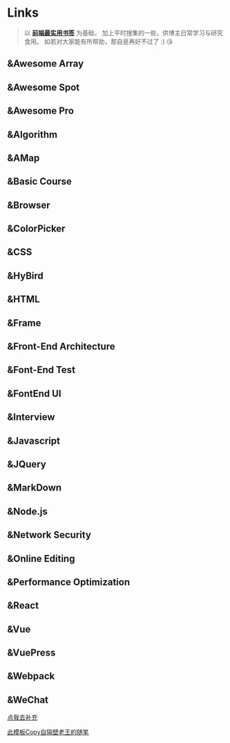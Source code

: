 # Links #
>以 **[前端最实用书签](https://segmentfault.com/a/1190000016420985)** 为基础，
 加上平时搜集的一些，供博主日常学习与研究食用。
 如若对大家能有所帮助，那自是再好不过了 :) 😘

## &Awesome Array ##
<LinkRow :list="[
    {
              title: '代码习惯',
              icon: '/img/links/default.png',
              des: '工程师代码书写习惯',
              links: 'http://alloyteam.github.io/CodeGuide/'
    }, {
              title: '前端里',
              icon: '/img/links/default.png',
              des: '默认',
              links: 'http://www.yyyweb.com/'
    }, {
              title: '前端人的俱乐部',
              icon: '/img/links/default.png',
              des: '默认',
              links: 'http://f2er.club/'
    }, {
              title: '开发资源',
              icon: '/img/links/default.png',
              des: '默认',
              links: 'https://www.css88.com/'
    }, {
              title: '前端汇总文章',
              icon: '/img/links/default.png',
              des: '默认',
              links: 'https://zhuanlan.zhihu.com/p/22229868'
    }, {
              title: '前端最实用书签',
              icon: '/img/links/default.png',
              des: '默认',
              links: 'https://segmentfault.com/a/1190000016420985'
    }, {
              title: 'awesome-bookmarks',
              icon: '/img/links/default.png',
              des: '默认',
              links: 'https://panjiachen.github.io/awesome-bookmarks/'
    },{
              title: '学习资源分享清单',
              icon: '/img/links/default.png',
              des: '默认',
              links: 'https://segmentfault.com/a/1190000000416914'
    }, {
              title: '程序员收藏夹',
              icon: '/img/links/default.png',
              des: '一个程序员6年的浏览器收藏夹',
              links: 'https://blog.csdn.net/luoweifu/article/details/78174229'
    },{
              title: 'H5前端资料集',
              icon: '/img/links/default.png',
              des: '2018最全H5前端资料集',
              links: 'https://segmentfault.com/a/1190000016817904'
    },{
              title: 'github前端项目',
              icon: '/img/links/default.png',
              des: 'github上值得关注的前端项目',
              links: 'https://segmentfault.com/a/1190000002804472'
    },
]"></LinkRow>
## &Awesome Spot ##
<LinkRow :list="[
    {
          title: 'Inspiration',
          icon: '/img/links/default.png',
          des: '默认',
          links: 'http://web.uedna.com/'
    },   {
           title: 'Awwwards',
           icon: '/img/links/default.png',
           des: '默认',
           links: 'https://www.awwwards.com/'
    },   {
           title: '百度统计',
           icon: '/img/links/default.png',
           des: '默认',
           links: 'https://tongji.baidu.com/web/welcome/login'
    },   {
           title: '腾讯分析',
           icon: '/img/links/default.png',
           des: '默认',
           links: 'http://v2.ta.qq.com/summary/index?sId=7835836#!1-0'
    }, {
           title: 'Taobao FED',
           icon: '/img/links/default.png',
           des: '默认',
           links: 'http://taobaofed.org/'
     }, {
           title: '腾讯CDC',
           icon: '/img/links/default.png',
           des: '默认',
           links: 'https://cdc.tencent.com/'
    },{
           title: 'JDC',
           icon: '/img/links/default.png',
           des: '京东设计中心',
           links: 'http://jdc.jd.com/'
    }, {
           title: 'IXDC',
           icon: '/img/links/default.png',
           des: '国际体验设计协会',
           links: 'https://ixdc.org/'
    },{
           title: 'TGideas',
           icon: '/img/links/default.png',
           des: '腾讯互动娱乐创意设计团队',
           links: 'https://tgideas.qq.com/'
    },{
           title: 'ISUX',
           icon: '/img/links/default.png',
           des: 'Tencent ISUX Design',
           links: 'https://isux.tencent.com/'
    },{
           title: 'UXC',
           icon: '/img/links/default.png',
           des: '百度用户体验中心',
           links: 'http://uxc.baidu.com/'
    },{
           title: 'Aliued',
           icon: '/img/links/default.png',
           des: '阿里巴巴用户体验设计部',
           links: 'http://www.aliued.cn/'
    },{
           title: 'ChangYou VC',
           icon: '/img/links/default.png',
           des: '畅游视觉设计中心',
           links: 'http://vc.changyou.com/'
    },{
           title: 'UISDC',
           icon: '/img/links/default.png',
           des: '优设',
           links: 'http://www.uisdc.com/'
    },{
           title: 'UI中国',
           icon: '/img/links/default.png',
           des: '专业用户体验设计平台',
           links: 'https://www.ui.cn/'
    },{
           title: 'AlloyTeam',
           icon: '/img/links/default.png',
           des: '腾讯全端 AlloyTeam 团队',
           links: 'http://www.alloyteam.com/'
    },{
           title: 'Aotu',
           icon: '/img/links/default.png',
           des: '凹凸实验室',
           links: 'https://aotu.io/'
    }
]"></LinkRow>
## &Awesome Pro ##
<LinkRow :list="[
    {
        title: 'geparties',
        icon: '/img/links/default.png',
        des: '不可描述',
        links: 'https://www.creativeedgeparties.com/'
    },{
        title: 'graphicnovel',
        icon: '/img/links/default.png',
        des: '不可描述',
        links: 'http://graphicnovel-hybrid4.peugeot.com/start.html'
    },{
        title: 'activetheory',
        icon: '/img/links/default.png',
        des: '不可描述',
        links: 'https://activetheory.net/work'
    },{
        title: '50-jahre-hitparade',
        icon: '/img/links/default.png',
        des: '不可描述',
        links: 'https://50-jahre-hitparade.ch/'
    },{
        title: 'endfamilyfire',
        icon: '/img/links/default.png',
        des: '不可描述',
        links: 'https://www.endfamilyfire.org/'
    },{
        title: 'igoodi',
        icon: '/img/links/default.png',
        des: '不可描述',
        links: 'https://www.igoodi.eu/home'
    },{
        title: 'epicurrence',
        icon: '/img/links/default.png',
        des: '不可描述',
        links: 'https://www.epicurrence.com/'
    },{
        title: 'movingbrands',
        icon: '/img/links/default.png',
        des: '不可描述',
        links: 'https://www.movingbrands.com/'
    },{
        title: 'bellevoye',
        icon: '/img/links/default.png',
        des: '不可描述',
        links: 'http://bellevoye.fr/en'
    }
]"></LinkRow>
## &Algorithm ##
<LinkRow :list="[
    {
        title: '加密算法',
        icon: '/img/links/default.png',
        des: '不可描述',
        links: 'https://juejin.im/post/5b48b0d7e51d4519962ea383'
    }, {
        title: '简单算法',
        icon: '/img/links/default.png',
        des: '不可描述',
        links: 'https://segmentfault.com/a/1190000016331021'
    }, {
        title: '查找算法',
        icon: '/img/links/default.png',
        des: '不可描述',
        links: 'https://segmentfault.com/a/1190000017877086'
    }
]"></LinkRow>
## &AMap ##
<LinkRow :list="[
    {
        title: '高德JS的API',
        icon: '/img/links/default.png',
        des: '高德JS的API',
        links: 'https://lbs.amap.com/api/javascript-api/example/mouse-operate-map/mouse-draw-overlayers'
    },     {
        title: '参考手册',
        icon: '/img/links/default.png',
        des: '高德功能参考手册',
        links: 'https://lbs.amap.com/api/javascript-api/reference/search#m_AMap.PlaceSearch'
    }
]"></LinkRow>
## &Basic Course ##
<LinkRow :list="[
    {
        title: 'Runoob',
        icon: '/img/links/default.png',
        des: '菜鸟教程',
        links: 'http://www.runoob.com/'
    }, {
        title: 'W3CSchool',
        icon: '/img/links/default.png',
        des: '不可描述',
        links: 'http://www.w3school.com.cn/index.html'
    },  {
        title: 'PHP中文网',
        icon: '/img/links/default.png',
        des: '不可描述',
        links: 'http://www.php.cn/'
    },  {
        title: 'Pyhton笔记',
        icon: '/img/links/default.png',
        des: '不可描述',
        links: 'https://nbviewer.jupyter.org/github/lijin-THU/notes-python/blob/master/index.ipynb#'
    },  {
        title: 'Git教程',
        icon: '/img/links/default.png',
        des: '廖雪峰的Git教程',
        links: 'https://www.liaoxuefeng.com/wiki/0013739516305929606dd18361248578c67b8067c8c017b000'
    }, {
        title: 'H5调试工具',
        icon: '/img/links/default.png',
        des: 'H5的5种调试工具',
        links: 'https://juejin.im/post/5b72e1f66fb9a009d018fb94'
    }, {
        title: 'VSCode',
        icon: '/img/links/default.png',
        des: '常用快捷键',
        links: 'https://segmentfault.com/a/1190000009396435'
    },{
        title: 'console',
        icon: '/img/links/default.png',
        des: 'console.log的拓展',
        links: 'https://segmentfault.com/a/1190000012957199'
    },  {
        title: '优优教程网',
        icon: '/img/links/default.png',
        des: '设计教程',
        links: 'https://uiiiuiii.com/'
    },  {
        title: 'Clipboard',
        icon: '/img/links/default.png',
        des: 'Clipboard.API',
        links: 'https://w3c.github.io/clipboard-apis/'
    },{
        title: 'Axios-API',
        icon: '/img/links/default.png',
        des: 'Axios-API',
        links: 'https://www.kancloud.cn/yunye/axios/234845/'
    }
]"></LinkRow>
## &Browser ##
<LinkRow :list="[
    {
        title: '多进程到JS单线程',
        icon: '/img/links/default.png',
        des: '多进程到JS单线程',
        links: 'https://segmentfault.com/a/1190000012925872'
    },    {
        title: 'chrome扩展',
        icon: '/img/links/default.png',
        des: 'chrome扩展应用开发',
        links: 'https://segmentfault.com/a/1190000009090857'
    }
]"></LinkRow>
## &ColorPicker ##
<LinkRow :list="[
    {
        title: 'webgradients',
        icon: '/img/links/default.png',
        des: '渐变色',
        links: 'https://webgradients.com/'
    },  {
        title: 'uigradients',
        icon: '/img/links/default.png',
        des: '渐变色',
        links: 'https://uigradients.com/#Summer'
    },{
        title: 'RGB颜色',
        icon: '/img/links/default.png',
        des: 'RGB转十六进制',
        links: 'https://www.sioe.cn/yingyong/yanse-rgb-16/'
    }
]"></LinkRow>
## &CSS ##
<LinkRow :list="[
    {
        title: 'CSS速查总表1',
        icon: '/img/links/default.png',
        des: '作者-Shifone',
        links: 'http://css.cuishifeng.cn/'
    },  {
        title: 'CSS速查总表2',
        icon: '/img/links/default.png',
        des: '@愚人码头',
        links: 'http://css.doyoe.com/r'
    }, {
        title: 'CSS速查总表3',
        icon: '/img/links/default.png',
        des: '@doyoe',
        links: 'http://css.doyoe.com/'
    }, {
        title: 'CSS速查总表4',
        icon: '/img/links/default.png',
        des: '不可描述',
        links: 'http://phpstudy.php.cn/css3/'
    }, {
        title: 'Flex',
        icon: '/img/links/default.png',
        des: '布局教程',
        links: 'https://www.runoob.com/w3cnote/flex-grammar.html'
    }
]"></LinkRow>
## &HyBird ##
<LinkRow :list="[
    {
        title: 'HyBrid通讯',
        icon: '/img/links/default.png',
        des: '不可描述',
        links: 'https://www.cnblogs.com/zhanganju/p/5459008.html'
    },  {
        title: 'JSBridge',
        icon: '/img/links/default.png',
        des: 'JSBridge实现原理',
        links: 'http://www.cnblogs.com/dailc/p/5931328.html'
    },  {
        title: 'H5适配',
        icon: '/img/links/default.png',
        des: '不可描述',
        links: 'https://segmentfault.com/a/1190000014309664'
    },  {
        title: 'H5问题1',
        icon: '/img/links/default.png',
        des: '不可描述',
        links: 'https://www.jianshu.com/p/39d2028a65d2'
    },  {
        title: 'H5问题2',
        icon: '/img/links/default.png',
        des: '不可描述',
        links: 'http://www.open-open.com/lib/view/open1449325854077.html'
    }, {
        title: 'H5问题3',
        icon: '/img/links/default.png',
        des: '不可描述',
        links: 'https://segmentfault.com/a/1190000015178877'
    },
]"></LinkRow>
## &HTML ##
<LinkRow :list="[
    {
        title: 'HTML5',
        icon: '/img/links/default.png',
        des: '最新规范',
        links: 'https://www.w3.org/TR/html5/'
    },
]"></LinkRow>
## &Frame ##
<LinkRow :list="[
    {
        title: 'express',
        icon: '/img/links/default.png',
        des: '不可描述',
        links: 'http://www.expressjs.com.cn/'
    },  {
        title: 'koa',
        icon: '/img/links/default.png',
        des: '不可描述',
        links: 'https://koa.bootcss.com/#application'
    },  {
        title: 'mongobDB',
        icon: '/img/links/default.png',
        des: '不可描述',
        links: 'https://www.mongodb.com/'
    },  {
        title: 'egg',
        icon: '/img/links/default.png',
        des: '不可描述',
        links: 'https://eggjs.org/'
    }
]"></LinkRow>
## &Front-End Architecture ##
<LinkRow :list="[
    {
        title: '大型网站技术架构1',
        icon: '/img/links/default.png',
        des: '不可描述',
        links: 'https://segmentfault.com/a/1190000007390358'
    }, {
        title: '大型网站技术架构2',
        icon: '/img/links/default.png',
        des: '不可描述',
        links: 'https://segmentfault.com/a/1190000007409203'
    }
]"></LinkRow>
## &Font-End Test ##
<LinkRow :list="[
    {
        title: '前端测试',
        icon: '/img/links/default.png',
        des: '浅谈前端测试',
        links: 'https://segmentfault.com/a/1190000015436897'
    }, {
        title: 'Vue单元测试',
        icon: '/img/links/default.png',
        des: 'Vue单元测试',
        links: 'https://segmentfault.com/a/1190000014112447'
    }, {
        title: 'Jest',
        icon: '/img/links/default.png',
        des: 'Jest vs. Mocha: Why Jest Wins',
        links: 'https://andrew.codes/jest-vs-mocha-why-jest-wins/'
    }
]"></LinkRow>
##  &FontEnd UI ##
<LinkRow :list="[
    {
        title: 'UI大全',
        icon: '/img/links/default.png',
        des: '不可描述',
        links: 'https://blog.csdn.net/m0_37499059/article/details/80519211'
    },  {
        title: '前端UI框架集合',
        icon: '/img/links/default.png',
        des: '32+',
        links: 'https://segmentfault.com/a/1190000007699297'
    },  {
        title: 'pure.css',
        icon: '/img/links/default.png',
        des: '不可描述',
        links: 'https://purecss.io/'
    },  {
        title: 'Bootstrap',
        icon: '/img/links/default.png',
        des: 'v3 中文文档',
        links: 'https://v3.bootcss.com/getting-started/'
    },  {
        title: 'Bootstrap Button',
        icon: '/img/links/default.png',
        des: 'Bootstrap Button Generator',
        links: 'http://blog.koalite.com/bbg/'
    },  {
        title: 'Ant Design of React ',
        icon: '/img/links/default.png',
        des: '不可描述',
        links: 'https://ant.design/docs/react/introduce-cn'
    },  {
        title: 'Ant Design of Vue',
        icon: '/img/links/default.png',
        des: '不可描述',
        links: 'https://vuecomponent.github.io/ant-design-vue/docs/vue/introduce-cn/'
    },  {
        title: 'Ant Design of Mobile',
        icon: '/img/links/default.png',
        des: '不可描述',
        links: 'https://mobile.ant.design/docs/react/introduce-cn'
    },  {
        title: 'iView',
        icon: '/img/links/default.png',
        des: '不可描述',
        links: 'https://www.iviewui.com/components/layout'
    },  {
        title: 'iview-admin',
        icon: '/img/links/default.png',
        des: '不可描述',
        links: 'https://admin.iviewui.com/home'
    },  {
        title: 'iview-admin-doc',
        icon: '/img/links/default.png',
        des: '不可描述',
        links: 'https://lison16.github.io/iview-admin-doc/#/'
    },  {
        title: 'Element-Vue',
        icon: '/img/links/default.png',
        des: '不可描述',
        links: 'http://element.eleme.io/#/zh-CN'
    },  {
        title: 'Element-Angular',
        icon: '/img/links/default.png',
        des: '不可描述',
        links: 'https://element-angular.faas.ele.me/guide/install'
    },  {
        title: 'element-admin-api',
        icon: '/img/links/default.png',
        des: 'vue-element-admin-api',
        links: 'https://panjiachen.gitee.io/vue-element-admin-site/zh/'
    },  {
        title: 'layer API ',
        icon: '/img/links/default.png',
        des: '不可描述',
        links: 'http://layer.layui.com/api.html#layer.photos'
    },  {
        title: 'layui文档',
        icon: '/img/links/default.png',
        des: 'layui开发使用文档',
        links: 'http://www.layui.com/doc/'
    },  {
        title: 'layer弹出层',
        icon: '/img/links/default.png',
        des: 'layer官方演示与讲解',
        links: 'http://layer.layui.com/'
    },  {
        title: 'Win10-UI',
        icon: '/img/links/default.png',
        des: '不可描述',
        links: 'http://win10ui.yuri2.cn/'
    },  {
        title: 'WIN10-UI-Demo',
        icon: '/img/links/default.png',
        des: '不可描述',
        links: 'http://win10ui.yuri2.cn/src/demo.php'
    },  {
        title: 'Win10 -Vue',
        icon: '/img/links/default.png',
        des: '不可描述',
        links: 'https://github.com/jntoo/vue-win10'
    },  {
        title: 'Amaze UI',
        icon: '/img/links/default.png',
        des: '不可描述',
        links: 'http://amazeui.org/'
    },  {
        title: 'MUDI',
        icon: '/img/links/default.png',
        des: '不可描述',
        links: 'https://www.mdui.org/'
    },  {
        title: 'UIkit',
        icon: '/img/links/default.png',
        des: '不可描述',
        links: 'https://getuikit.com/docs/introduction'
    },{
        title: 'Semantic UI',
        icon: '/img/links/default.png',
        des: '不可描述',
        links: 'https://semantic-ui.com/'
    },{
        title: 'Zent',
        icon: '/img/links/default.png',
        des: '不可描述',
        links: 'https://youzan.github.io/zent/zh/guides/install'
    },{
        title: 'EasyUI',
        icon: '/img/links/default.png',
        des: '不可描述',
        links: 'http://www.jeasyui.net/'
    },{
        title: 'Plane UI',
        icon: '/img/links/default.png',
        des: '不可描述',
        links: 'https://pandao.github.io/planeui/'
    },{
        title: 'ZUI',
        icon: '/img/links/default.png',
        des: '不可描述',
        links: 'http://zui.sexy/#/'
    },{
        title: 'AdminLTE',
        icon: '/img/links/default.png',
        des: '不可描述',
        links: 'http://adminlte.la998.com/documentation/index.html'
    },{
        title: 'bootcss',
        icon: '/img/links/default.png',
        des: '不可描述',
        links: 'http://www.bootcss.com/p/buttons/'
    },
]"></LinkRow>
## &Interview ##
<LinkRow :list="[
    {
         title: '面试图谱',
         icon: '/img/links/default.png',
         des: '不可描述',
         links: 'https://yuchengkai.cn/docs/frontend/'
    },   {
         title: 'Vue面试题总结',
         icon: '/img/links/default.png',
         des: '98道经典Vue面试题总结',
         links: 'https://segmentfault.com/a/1190000016351284'
    }, {
         title: '面试的信心',
         icon: '/img/links/default.png',
         des: '面试的信心来源于过硬的基础',
         links: 'https://segmentfault.com/a/1190000013331105'
    } ,{
         title: '通过阿里社招',
         icon: '/img/links/default.png',
         des: '半年准备通过阿里社招',
         links: 'https://segmentfault.com/a/1190000013129650'
    } ,{
         title: '面试分享2018',
         icon: '/img/links/default.png',
         des: '2018阿里前端面试总结',
         links: 'https://segmentfault.com/a/1190000013508719'
    } ,{
         title: '前端实习生',
         icon: '/img/links/default.png',
         des: 'BAT要的是什么样的前端实习生',
         links: 'https://segmentfault.com/a/1190000013851657'
    },{
         title: 'URL与前端',
         icon: '/img/links/default.png',
         des: '从输入URL到页面加载的过程',
         links: 'http://www.dailichun.com/2018/03/12/whenyouenteraurl.html'
    }
]"></LinkRow>
## &Javascript ##
<LinkRow :list="[
    {
        title: 'ES5',
        icon: '/img/links/default.png',
        des: '不可描述',
        links: 'http://lzw.me/pages/ecmascript/#50'
    }, {
        title: 'ES6',
        icon: '/img/links/default.png',
        des: '不可描述',
        links: 'http://es6.ruanyifeng.com/'
    }, {
        title: 'NojQuery',
        icon: '/img/links/default.png',
        des: 'You Dont Need jQuery',
        links: 'https://github.com/nefe/You-Dont-Need-jQuery/blob/master/README.zh-CN.md'
    }
]"></LinkRow>
## &JQuery ##
<LinkRow :list="[
    {
        title: 'jQuery-API',
        icon: '/img/links/default.png',
        des: 'Shifone',
        links: 'http://www.css88.com/jqapi-1.9/'
    }, {
        title: 'jQuery-API2',
        icon: '/img/links/default.png',
        des: '@愚人码头',
        links: 'http://jquery.cuishifeng.cn/'
    },
]"></LinkRow>
## &MarkDown ##
<LinkRow :list="[
    {
         title: 'MdEditor',
         icon: '/img/links/default.png',
         des: 'Markdown在线编辑器',
         links: 'http://www.mdeditor.com/'
    },   {
         title: 'StackEdit',
         icon: '/img/links/default.png',
         des: 'Markdown在线编辑器',
         links: 'https://stackedit.io/app#'
    }, {
         title: 'xiaojianjian',
         icon: '/img/links/default.png',
         des: '免费CDN图床',
         links: 'https://pic.xiaojianjian.net/'
    }
]"></LinkRow>
## &Node.js ##
<LinkRow :list="[
    {
        title: 'npm配置镜像',
        icon: '/img/links/default.png',
        des: 'npm配置镜像,设置代理',
        links: 'https://blog.csdn.net/h416756139/article/details/50791188'
    },{
        title: 'node学习笔记',
        icon: '/img/links/default.png',
        des: '学习笔记',
        links: 'https://segmentfault.com/a/1190000015192313'
    }, {
        title: 'node设计模式',
        icon: '/img/links/default.png',
        des: '设计模式描述',
        links: 'https://segmentfault.com/a/1190000012660403'
    },
]"></LinkRow>
## &Network Security ##
<LinkRow :list="[
    {
         title: '安全性能优化',
         icon: '/img/links/default.png',
         des: '前端安全、性能优化',
         links: 'https://segmentfault.com/a/1190000015275832'
    },   {
         title: '安全满分网站',
         icon: '/img/links/default.png',
         des: '如何打造一个安全满分网站',
         links: 'https://segmentfault.com/a/1190000012067696#articleHeader10'
    },
]"></LinkRow>
## &Online Editing ##
<LinkRow :list="[
    {
         title: 'Scrimba',
         icon: '/img/links/default.png',
         des: '不可描述',
         links: 'https://scrimba.com/'
    },   {
         title: 'JSFiddle',
         icon: '/img/links/default.png',
         des: '不可描述',
         links: 'https://jsfiddle.net/'
    }, {
         title: '菜鸟工具',
         icon: '/img/links/default.png',
         des: '不可描述',
         links: 'https://c.runoob.com/front-end/61'
    }
]"></LinkRow>
## &Performance Optimization ##
<LinkRow :list="[
    {
        title: '全满分网站',
        icon: '/img/links/default.png',
        des: '如何打造一个全满分网站',
        links: 'https://segmentfault.com/a/1190000011867361'
    },{
        title: '高性能JavaScript',
        icon: '/img/links/default.png',
        des: '高性能JavaScript整理总结',
        links: 'https://segmentfault.com/a/1190000013963213'
    },  {
        title: '深拷贝性能',
        icon: '/img/links/default.png',
        des: 'JavaScript 深拷贝性能分析',
        links: 'https://segmentfault.com/a/1190000013107871'
    },{
        title: 'H5性能优化实战',
        icon: '/img/links/default.png',
        des: '淘宝新势力周H5性能优化实战',
        links: 'https://segmentfault.com/a/1190000014359615'
    },{
        title: 'H5首屏秒开',
        icon: '/img/links/default.png',
        des: 'H5首屏秒开方案探讨',
        links: 'https://mp.weixin.qq.com/s/ye1CeIjlfs9VSUab3gQI5g'
    }
]"></LinkRow>
## &React ##
<LinkRow :list="[
    {
        title: 'React',
        icon: '/img/links/default.png',
        des: 'React 中文网',
        links: 'https://doc.react-china.org/'
    },   {
        title: 'React-github版',
        icon: '/img/links/default.png',
        des: 'github版',
        links: 'https://discountry.github.io/react/'
    },   {
        title: 'React入门',
        icon: '/img/links/default.png',
        des: '阮一峰的网络日志',
        links: 'http://www.ruanyifeng.com/blog/2015/03/react.html'
    },   {
        title: 'React开发中文手册',
        icon: '/img/links/default.png',
        des: 'React开发中文手册PDF',
        links: 'http://wiki.jikexueyuan.com/project/react/'
    },   {
        title: 'React 中文手册',
        icon: '/img/links/default.png',
        des: '不可描述',
        links: 'http://www.css88.com/react/'
    },   {
        title: '学习路线图',
        icon: '/img/links/default.png',
        des: '不可描述',
        links: 'https://zhuanlan.zhihu.com/p/39744174'
    },   {
        title: 'redux学习',
        icon: '/img/links/default.png',
        des: 'redux+react-redux学习',
        links: 'https://segmentfault.com/a/1190000012976767'
    },   {
        title: '类型检测',
        icon: '/img/links/default.png',
        des: '使用PropTypes进行类型检测',
        links: 'https://segmentfault.com/a/1190000007814801'
    },   {
        title: '组件分离解密',
        icon: '/img/links/default.png',
        des: '容器组件和展示组件相分离解密',
        links: 'https://segmentfault.com/a/1190000006845396'
    },   {
        title: 'create-react',
        icon: '/img/links/default.png',
        des: 'create-react-app源码',
        links: 'https://segmentfault.com/a/1190000012952498'
    },   {
        title: 'React vs Vue',
        icon: '/img/links/default.png',
        des: '不可描述',
        links: 'https://segmentfault.com/a/1190000009268926'
    }
]"></LinkRow>
## &Vue ##
<LinkRow :list="[
    {
        title: 'Vue.js',
        icon: '/img/links/default.png',
        des: 'Vue 中文文档',
        links: 'https://cn.vuejs.org/v2/guide/'
    },{
        title: 'Vue Router',
        icon: '/img/links/default.png',
        des: 'Vue Router 中文文档',
        links: 'https://router.vuejs.org/zh/'
    },{
         title: 'Vue CLI 3',
         icon: '/img/links/default.png',
         des: 'Vue CLI 3 中文文档',
         links: 'https://cli.vuejs.org/config/#pages'
    },{
        title: 'Vue 社区',
         icon: '/img/links/default.png',
         des: 'Vue.js专业中文社区',
         inks: 'https://www.vue-js.com/'
    },{
        title: 'Vue 汇总',
        icon: '/img/links/default.png',
        des: '常用开源项目汇总',
        links: 'https://www.cnblogs.com/zwp06/p/8465722.html'
    },  {
        title: 'vue API教程',
        icon: '/img/links/default.png',
        des: '不可描述',
        links: 'https://segmentfault.com/a/1190000012692321'
    },{
        title: 'vuex入门教程',
        icon: '/img/links/default.png',
        des: 'vuex入门教程和思考',
        links: 'https://segmentfault.com/a/1190000008861913'
    },{
        title: 'Vuex-Store',
        icon: '/img/links/default.png',
        des: 'Store的模块化拆分实践',
        links: 'https://segmentfault.com/a/1190000007667542'
    },{
        title: 'vue-router',
        icon: '/img/links/default.png',
        des: 'vue-router入门教程和总结',
        links: 'https://segmentfault.com/a/1190000009651628'
    },{
        title: '生命周期',
        icon: '/img/links/default.png',
        des: 'vue生命周期理解',
        links: 'https://segmentfault.com/a/1190000008010666'
    },{
        title: '路由钩子',
        icon: '/img/links/default.png',
        des: 'vue路由钩子',
        links: 'https://juejin.im/post/5b41bdef6fb9a04fe63765f1'
    },{
        title: 'vue项目实战',
        icon: '/img/links/default.png',
        des: '花裤衩vue项目实战',
        links: 'https://segmentfault.com/a/1190000009275424'
    },{
        title: '多页面项目',
        icon: '/img/links/default.png',
        des: 'vue多页面项目',
        links: 'https://github.com/yaoyao1987/vue-cli-multipage'
    },{
        title: '解决SEO',
        icon: '/img/links/default.png',
        des: '使用node+vue.js解决SEO',
        links: 'https://segmentfault.com/a/1190000004372736'
    },{
        title: 'SSR',
        icon: '/img/links/default.png',
        des: 'vue基于nuxt的 SSR',
        links: 'https://segmentfault.com/a/1190000007933349'
    },{
        title: 'Vue全家桶',
        icon: '/img/links/default.png',
        des: 'Vue全家桶TypeScript使用总结',
        links: 'https://segmentfault.com/a/1190000013462418'
    },{
        title: 'token',
        icon: '/img/links/default.png',
        des: 'VueJS+KOA2登录注册',
        links: 'https://segmentfault.com/a/1190000009381161'
    },{
        title: '第三方登录',
        icon: '/img/links/default.png',
        des: '前端QQ.微信,微博登录',
        links: 'https://www.cnblogs.com/v-weiwang/p/5732423.html'
    },{
        title: 'vue-cli-webpack',
        icon: '/img/links/default.png',
        des: 'cli中一些webpack的配置总结',
        links: 'https://segmentfault.com/a/1190000013648542'
    },{
        title: '双向绑定MVVM',
        icon: '/img/links/default.png',
        des: 'vue双向绑定MVVM原理',
        links: 'https://segmentfault.com/a/1190000006599500'
    },{
        title: 'vue源码解析',
        icon: '/img/links/default.png',
        des: 'vue源码解析',
        links: 'http://hcysun.me/vue-design/art/'
    },{
        title: 'defineProperty',
        icon: '/img/links/default.png',
        des: '理解defineProperty的作用',
        links: 'https://segmentfault.com/a/1190000007434923'
    },{
        title: 'Computed',
        icon: '/img/links/default.png',
        des: '理解Vue Computed计算属性',
        links: 'https://segmentfault.com/a/1190000010408657'
    },{
        title: 'Vue.use',
        icon: '/img/links/default.png',
        des: '浅谈Vue.use',
        links: 'https://segmentfault.com/a/1190000012296163'
    },{
        title: 'Axios',
        icon: '/img/links/default.png',
        des: 'axios源码阅读与分析',
        links: 'https://segmentfault.com/a/1190000015747143'
    },{
        title: 'vue的5招操作',
        icon: '/img/links/default.png',
        des: 'vue的5招操作',
        links: 'https://segmentfault.com/a/1190000014085613'
    },{
        title: '异步组件',
        icon: '/img/links/default.png',
        des: 'vue异步组件',
        links: 'https://segmentfault.com/a/1190000012138052'
    },{
        title: '部署到服务器',
        icon: '/img/links/default.png',
        des: 'vue部署到服务器',
        links: 'https://segmentfault.com/a/1190000012675012'
    },{
        title: 'iview开发思路',
        icon: '/img/links/default.png',
        des: 'iview开发思路',
        links: 'https://segmentfault.com/a/1190000008168184'
    },{
        title: '项目优化',
        icon: '/img/links/default.png',
        des: '浅谈 Vue 项目优化',
        links: 'https://segmentfault.com/a/1190000009443366'
    },{
        title: '痛点分析',
        icon: '/img/links/default.png',
        des: 'Vue 项目里戳中你痛点',
        links: 'https://juejin.im/post/5b174de8f265da6e410e0b4e'
    },{
        title: '骨架屏',
        icon: '/img/links/default.png',
        des: 'Vue页面骨架屏注入实践',
        links: 'https://segmentfault.com/a/1190000014832185'
    }
]"></LinkRow>
## &VuePress ##
<LinkRow :list="[
    {
        title: 'vuepres.js',
        icon: '/img/links/default.png',
        des: 'vuepres API',
        links: 'https://vuepress.vuejs.org/zh/'
    }, {
        title: 'valine',
        icon: '/img/links/default.png',
        des: '快速简洁的无后端评论系统',
        links: 'https://valine.js.org/'
    }, {
        title: 'leancloud',
        icon: '/img/links/default.png',
        des: '不可描述',
        links: 'https://leancloud.cn/'
    },{
        title: 'google-analytics',
        icon: '/img/links/default.png',
        des: '不可描述',
        links: 'https://analytics.google.com/'
    },{
        title: 'algolia',
        icon: '/img/links/default.png',
        des: '不可描述',
        links: 'https://www.algolia.com/'
    },{
        title: 'VuePress评论系统',
        icon: '/img/links/default.png',
        des: '月肃生',
        links: 'https://www.jianshu.com/p/8a4212b87509'
    }
]"></LinkRow>
## &Webpack ##
<LinkRow :list="[
    {
        title: 'Webpackjs',
        icon: '/img/links/default.png',
        des: 'webpack 中文文档',
        links: 'https://www.webpackjs.com/'
    },{
        title: 'webpack sourcemap',
        icon: '/img/links/default.png',
        des: '选项多种模式的一些解释',
        links: 'https://segmentfault.com/a/1190000004280859'
    },  {
        title: 'webpack详细教程',
        icon: '/img/links/default.png',
        des: '不可描述',
        links: 'https://segmentfault.com/a/1190000006178770'
    },{
        title: '腾讯webpack详解',
        icon: '/img/links/default.png',
        des: '不可描述',
        links: 'https://juejin.im/post/5aa3d2056fb9a028c36868aa'
    }
]"></LinkRow>
## &WeChat ##
<LinkRow :list="[
    {
        title: 'Weapp',
        icon: '/img/links/default.png',
        des: 'iView Weap小程序组件',
        links: 'https://segmentfault.com/a/1190000015249476'
    },    {
        title: 'wxParser',
        icon: '/img/links/default.png',
        des: 'plugin富文本插件',
        links: 'https://mp.weixin.qq.com/wxopen/plugindevdoc?appid=wx9d4d4ffa781ff3ac&token=868764303&lang=zh_CN#-'
    }, {
        title: '小程序攻略',
        icon: '/img/links/default.png',
        des: '近两万字小程序攻略发布了',
        links: 'https://juejin.im/post/5b8fd1416fb9a05cf3710690#heading-61'
    },  {
        title: 'wepy微信组件',
        icon: '/img/links/default.png',
        des: '小程序富文本插件',
        links: 'https://tencent.github.io/wepy/'
    }
]"></LinkRow>


[点我去补充](https://github.com/Mulander-J/blob/master/LinkPackage/Links.md)

[此模板Copy自隔壁老王的随笔](https://dojay.cn/resource/)
